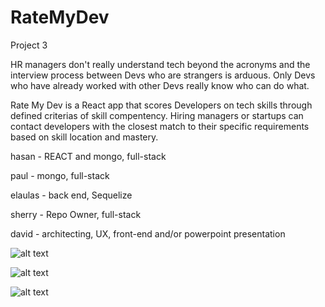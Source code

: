 # RateMyDev
Project 3 

HR managers don't really understand tech beyond the acronyms and the interview process between Devs who are strangers is arduous. Only Devs who have already worked with other Devs really know who can do what.

Rate My Dev is a React app that scores Developers on tech skills through defined criterias of skill compentency. Hiring managers or startups can contact developers with the closest match to their specific requirements based on skill location and mastery.


hasan - REACT and mongo, full-stack

paul - mongo, full-stack

elaulas - back end, Sequelize 

sherry - Repo Owner, full-stack

david - architecting, UX, front-end and/or powerpoint presentation

![alt text](https://github.com/xxsherryyy/RateMyDev/blob/master/image.png)

![alt text](https://github.com/xxsherryyy/RateMyDev/blob/master/IMG_20180714_173901.jpg)

![alt text](https://github.com/xxsherryyy/RateMyDev/blob/master/IMG_20180714_173912.jpg)
